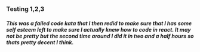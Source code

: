 ### Testing 1,2,3

##### This was a failed code kata that I then redid to make sure that I has some self esteem left to make sure I actually knew how to code in react. It may not be pretty but the second time around I did it in two and a half hours so thats pretty decent I think.